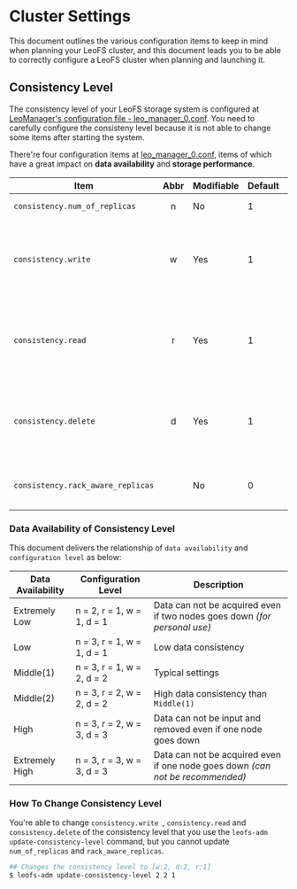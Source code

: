 # Cluster Settings

This document outlines the various configuration items to keep in mind when planning your LeoFS cluster, and this document leads you to be able to correctly configure a LeoFS cluster when planning and launching it.


## Consistency Level

The consistency level of your LeoFS storage system is configured at <a href="https://github.com/leo-project/leofs/blob/master/apps/leo_manager/priv/leo_manager_0.conf" target="_blank">LeoManager's configuration file - leo_manager_0.conf</a>. You need to carefully configure the consisteny level because it is not able to change some items after starting the system.


There're four configuration items at <a href="https://github.com/leo-project/leofs/blob/master/apps/leo_manager/priv/leo_manager_0.conf" target="_blank">leo_manager_0.conf</a>, items of which have a great impact on **data availability** and **storage performance**.

| Item                              | Abbr | Modifiable | Default | Description |
|-----------------------------------|:----:|------------|---------|---|
| `consistency.num_of_replicas`     | n    | No         | 1       | A number of replicas |
| `consistency.write`               | w    | Yes        | 1       | A number of replicas needed for a successful WRITE operation  |
| `consistency.read`                | r    | Yes        | 1       | A number of replicas needed for a successful READ operation   |
| `consistency.delete`              | d    | Yes        | 1       | A number of replicas needed for a successful DELETE operation |
| `consistency.rack_aware_replicas` |      | No         | 0       | A number of rack-aware replicas |


### Data Availability of Consistency Level

This document delivers the relationship of `data availability` and `configuration level` as below:

| Data Availability | Configuration Level                  | Description |
|-------------------|--------------------------------------|-------------|
| Extremely Low     | n = 2, r = 1, w = 1, d = 1           | Data can not be acquired even if two nodes goes down *(for personal use)*|
| Low               | n = 3, r = 1, w = 1, d = 1           | Low data consistency|
| Middle(1)         | n = 3, r = 1, w = 2, d = 2           | Typical settings |
| Middle(2)         | n = 3, r = 2, w = 2, d = 2           | High data consistency than `Middle(1)` |
| High              | n = 3, r = 2, w = 3, d = 3           | Data can not be input and removed even if one node goes down |
| Extremely High    | n = 3, r = 3, w = 3, d = 3           | Data can not be acquired even if one node goes down *(can not be recommended)*|


### How To Change Consistency Level

You're able to change `consistency.write `, `consistency.read` and `consistency.delete` of the consistency level that you use the `leofs-adm update-consistency-level` command, but you cannot update `num_of_replicas` and `rack_aware_replicas`.

```bash
## Changes the consistency level to [w:2, d:2, r:1]
$ leofs-adm update-consistency-level 2 2 1

```